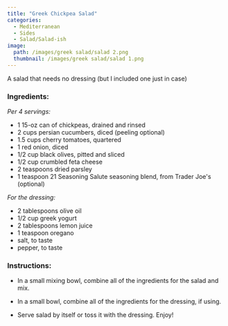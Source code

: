 ```yaml
---
title: "Greek Chickpea Salad"
categories:
  - Mediterranean
  - Sides
  - Salad/Salad-ish
image:
  path: /images/greek salad/salad 2.png
  thumbnail: /images/greek salad/salad 1.png
---
```


A salad that needs no dressing (but I included one just in case)

### Ingredients:

_Per 4 servings:_

* 1 15-oz can of chickpeas, drained and rinsed
* 2 cups persian cucumbers, diced (peeling optional)
* 1.5 cups cherry tomatoes, quartered
* 1 red onion, diced
* 1/2 cup black olives, pitted and sliced
* 1/2 cup crumbled feta cheese
* 2 teaspoons dried parsley
* 1 teaspoon 21 Seasoning Salute seasoning blend, from Trader Joe's (optional)

_For the dressing:_
* 2 tablespoons olive oil
* 1/2 cup greek yogurt
* 2 tablespoons lemon juice
* 1 teaspoon oregano
* salt, to taste
* pepper, to taste

### Instructions:

* In a small mixing bowl, combine all of the ingredients for the salad and mix.

* In a small bowl, combine all of the ingredients for the dressing, if using. 

* Serve salad by itself or toss it with the dressing. Enjoy!
